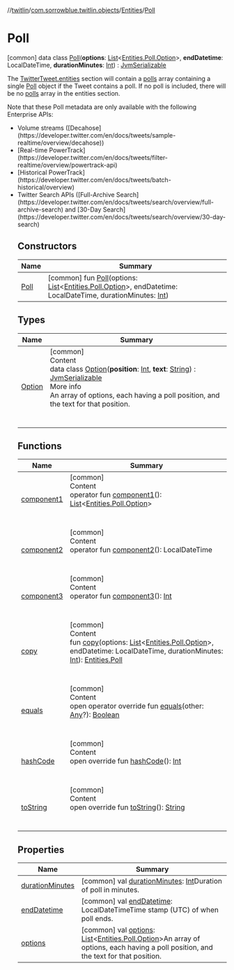 //[twitlin](../../../index.md)/[com.sorrowblue.twitlin.objects](../../index.md)/[Entities](../index.md)/[Poll](index.md)



# Poll  
 [common] data class [Poll](index.md)(**options**: [List](https://kotlinlang.org/api/latest/jvm/stdlib/kotlin.collections/-list/index.html)<[Entities.Poll.Option](-option/index.md)>, **endDatetime**: LocalDateTime, **durationMinutes**: [Int](https://kotlinlang.org/api/latest/jvm/stdlib/kotlin/-int/index.html)) : [JvmSerializable](../../../com.sorrowblue.twitlin.annotation/-jvm-serializable/index.md)

The [TwitterTweet.entities](../../-twitter-tweet/entities.md) section will contain a [polls](../polls.md) array containing a single [Poll](index.md) object if the Tweet contains a poll. If no poll is included, there will be no [polls](../polls.md) array in the entities section.



Note that these Poll metadata are only available with the following Enterprise APIs:



<ul> <li>Volume streams ([Decahose](https://developer.twitter.com/en/docs/tweets/sample-realtime/overview/decahose))</li> <li>[Real-time PowerTrack](https://developer.twitter.com/en/docs/tweets/filter-realtime/overview/powertrack-api)</li> <li>[Historical PowerTrack](https://developer.twitter.com/en/docs/tweets/batch-historical/overview)</li> <li>Twitter Search APIs ([Full-Archive Search](https://developer.twitter.com/en/docs/tweets/search/overview/full-archive-search) and [30-Day Search](https://developer.twitter.com/en/docs/tweets/search/overview/30-day-search)</li>

   


## Constructors  
  
|  Name|  Summary| 
|---|---|
| <a name="com.sorrowblue.twitlin.objects/Entities.Poll/Poll/#kotlin.collections.List[com.sorrowblue.twitlin.objects.Entities.Poll.Option]#kotlinx.datetime.LocalDateTime#kotlin.Int/PointingToDeclaration/"></a>[Poll](-poll.md)| <a name="com.sorrowblue.twitlin.objects/Entities.Poll/Poll/#kotlin.collections.List[com.sorrowblue.twitlin.objects.Entities.Poll.Option]#kotlinx.datetime.LocalDateTime#kotlin.Int/PointingToDeclaration/"></a> [common] fun [Poll](-poll.md)(options: [List](https://kotlinlang.org/api/latest/jvm/stdlib/kotlin.collections/-list/index.html)<[Entities.Poll.Option](-option/index.md)>, endDatetime: LocalDateTime, durationMinutes: [Int](https://kotlinlang.org/api/latest/jvm/stdlib/kotlin/-int/index.html))   <br>


## Types  
  
|  Name|  Summary| 
|---|---|
| <a name="com.sorrowblue.twitlin.objects/Entities.Poll.Option///PointingToDeclaration/"></a>[Option](-option/index.md)| <a name="com.sorrowblue.twitlin.objects/Entities.Poll.Option///PointingToDeclaration/"></a>[common]  <br>Content  <br>data class [Option](-option/index.md)(**position**: [Int](https://kotlinlang.org/api/latest/jvm/stdlib/kotlin/-int/index.html), **text**: [String](https://kotlinlang.org/api/latest/jvm/stdlib/kotlin/-string/index.html)) : [JvmSerializable](../../../com.sorrowblue.twitlin.annotation/-jvm-serializable/index.md)  <br>More info  <br>An array of options, each having a poll position, and the text for that position.  <br><br><br>


## Functions  
  
|  Name|  Summary| 
|---|---|
| <a name="com.sorrowblue.twitlin.objects/Entities.Poll/component1/#/PointingToDeclaration/"></a>[component1](component1.md)| <a name="com.sorrowblue.twitlin.objects/Entities.Poll/component1/#/PointingToDeclaration/"></a>[common]  <br>Content  <br>operator fun [component1](component1.md)(): [List](https://kotlinlang.org/api/latest/jvm/stdlib/kotlin.collections/-list/index.html)<[Entities.Poll.Option](-option/index.md)>  <br><br><br>
| <a name="com.sorrowblue.twitlin.objects/Entities.Poll/component2/#/PointingToDeclaration/"></a>[component2](component2.md)| <a name="com.sorrowblue.twitlin.objects/Entities.Poll/component2/#/PointingToDeclaration/"></a>[common]  <br>Content  <br>operator fun [component2](component2.md)(): LocalDateTime  <br><br><br>
| <a name="com.sorrowblue.twitlin.objects/Entities.Poll/component3/#/PointingToDeclaration/"></a>[component3](component3.md)| <a name="com.sorrowblue.twitlin.objects/Entities.Poll/component3/#/PointingToDeclaration/"></a>[common]  <br>Content  <br>operator fun [component3](component3.md)(): [Int](https://kotlinlang.org/api/latest/jvm/stdlib/kotlin/-int/index.html)  <br><br><br>
| <a name="com.sorrowblue.twitlin.objects/Entities.Poll/copy/#kotlin.collections.List[com.sorrowblue.twitlin.objects.Entities.Poll.Option]#kotlinx.datetime.LocalDateTime#kotlin.Int/PointingToDeclaration/"></a>[copy](copy.md)| <a name="com.sorrowblue.twitlin.objects/Entities.Poll/copy/#kotlin.collections.List[com.sorrowblue.twitlin.objects.Entities.Poll.Option]#kotlinx.datetime.LocalDateTime#kotlin.Int/PointingToDeclaration/"></a>[common]  <br>Content  <br>fun [copy](copy.md)(options: [List](https://kotlinlang.org/api/latest/jvm/stdlib/kotlin.collections/-list/index.html)<[Entities.Poll.Option](-option/index.md)>, endDatetime: LocalDateTime, durationMinutes: [Int](https://kotlinlang.org/api/latest/jvm/stdlib/kotlin/-int/index.html)): [Entities.Poll](index.md)  <br><br><br>
| <a name="kotlin/Any/equals/#kotlin.Any?/PointingToDeclaration/"></a>[equals](../../../com.sorrowblue.twitlin.v2.users/-users-api/-expansion/-companion/index.md#%5Bkotlin%2FAny%2Fequals%2F%23kotlin.Any%3F%2FPointingToDeclaration%2F%5D%2FFunctions%2F1930806739)| <a name="kotlin/Any/equals/#kotlin.Any?/PointingToDeclaration/"></a>[common]  <br>Content  <br>open operator override fun [equals](../../../com.sorrowblue.twitlin.v2.users/-users-api/-expansion/-companion/index.md#%5Bkotlin%2FAny%2Fequals%2F%23kotlin.Any%3F%2FPointingToDeclaration%2F%5D%2FFunctions%2F1930806739)(other: [Any](https://kotlinlang.org/api/latest/jvm/stdlib/kotlin/-any/index.html)?): [Boolean](https://kotlinlang.org/api/latest/jvm/stdlib/kotlin/-boolean/index.html)  <br><br><br>
| <a name="kotlin/Any/hashCode/#/PointingToDeclaration/"></a>[hashCode](../../../com.sorrowblue.twitlin.v2.users/-users-api/-expansion/-companion/index.md#%5Bkotlin%2FAny%2FhashCode%2F%23%2FPointingToDeclaration%2F%5D%2FFunctions%2F1930806739)| <a name="kotlin/Any/hashCode/#/PointingToDeclaration/"></a>[common]  <br>Content  <br>open override fun [hashCode](../../../com.sorrowblue.twitlin.v2.users/-users-api/-expansion/-companion/index.md#%5Bkotlin%2FAny%2FhashCode%2F%23%2FPointingToDeclaration%2F%5D%2FFunctions%2F1930806739)(): [Int](https://kotlinlang.org/api/latest/jvm/stdlib/kotlin/-int/index.html)  <br><br><br>
| <a name="kotlin/Any/toString/#/PointingToDeclaration/"></a>[toString](../../../com.sorrowblue.twitlin.v2.users/-users-api/-expansion/-companion/index.md#%5Bkotlin%2FAny%2FtoString%2F%23%2FPointingToDeclaration%2F%5D%2FFunctions%2F1930806739)| <a name="kotlin/Any/toString/#/PointingToDeclaration/"></a>[common]  <br>Content  <br>open override fun [toString](../../../com.sorrowblue.twitlin.v2.users/-users-api/-expansion/-companion/index.md#%5Bkotlin%2FAny%2FtoString%2F%23%2FPointingToDeclaration%2F%5D%2FFunctions%2F1930806739)(): [String](https://kotlinlang.org/api/latest/jvm/stdlib/kotlin/-string/index.html)  <br><br><br>


## Properties  
  
|  Name|  Summary| 
|---|---|
| <a name="com.sorrowblue.twitlin.objects/Entities.Poll/durationMinutes/#/PointingToDeclaration/"></a>[durationMinutes](duration-minutes.md)| <a name="com.sorrowblue.twitlin.objects/Entities.Poll/durationMinutes/#/PointingToDeclaration/"></a> [common] val [durationMinutes](duration-minutes.md): [Int](https://kotlinlang.org/api/latest/jvm/stdlib/kotlin/-int/index.html)Duration of poll in minutes.   <br>
| <a name="com.sorrowblue.twitlin.objects/Entities.Poll/endDatetime/#/PointingToDeclaration/"></a>[endDatetime](end-datetime.md)| <a name="com.sorrowblue.twitlin.objects/Entities.Poll/endDatetime/#/PointingToDeclaration/"></a> [common] val [endDatetime](end-datetime.md): LocalDateTimeTime stamp (UTC) of when poll ends.   <br>
| <a name="com.sorrowblue.twitlin.objects/Entities.Poll/options/#/PointingToDeclaration/"></a>[options](options.md)| <a name="com.sorrowblue.twitlin.objects/Entities.Poll/options/#/PointingToDeclaration/"></a> [common] val [options](options.md): [List](https://kotlinlang.org/api/latest/jvm/stdlib/kotlin.collections/-list/index.html)<[Entities.Poll.Option](-option/index.md)>An array of options, each having a poll position, and the text for that position.   <br>

